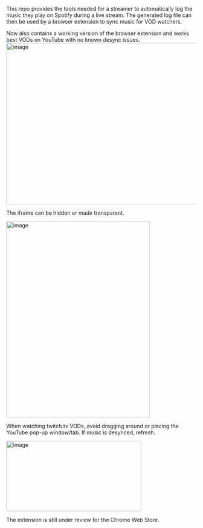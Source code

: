 This repo provides the tools needed for a streamer to automatically log the music they play on Spotify during a live stream.
The generated log file can then be used by a browser extension to sync music for VOD watchers.

Now also contains a working version of the browser extension and works best VODs on YouTube with no known desync issues.
<img width="749" height="427" alt="image" src="https://github.com/user-attachments/assets/d56951a8-611e-487f-8112-d03c814823ea" />

The iframe can be hidden or made transparent.

<img width="380" height="519" alt="image" src="https://github.com/user-attachments/assets/238fa2a2-2790-49b1-bfff-4001e7e12dc9" />



When watching twitch.tv VODs, avoid dragging around or placing the YouTube pop-up window/tab.
If music is desynced, refresh.

<img width="357" height="186" alt="image" src="https://github.com/user-attachments/assets/03efc9c2-778c-4aae-bccc-b31030230cc7" />

The extension is still under review for the Chrome Web Store.

